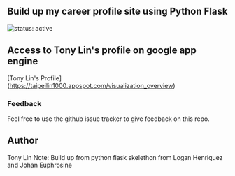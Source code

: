 ## Build up my career profile site using Python Flask 

![status: active](https://img.shields.io/badge/status-inactive-red.svg)

## Access to Tony Lin's profile on google app engine
[Tony Lin's Profile] (https://taipeilin1000.appspot.com/visualization_overview)

### Feedback
Feel free to use the github issue tracker to give feedback on this repo.

## Author
Tony Lin
Note: Build up from python flask skelethon from Logan Henriquez and Johan Euphrosine
